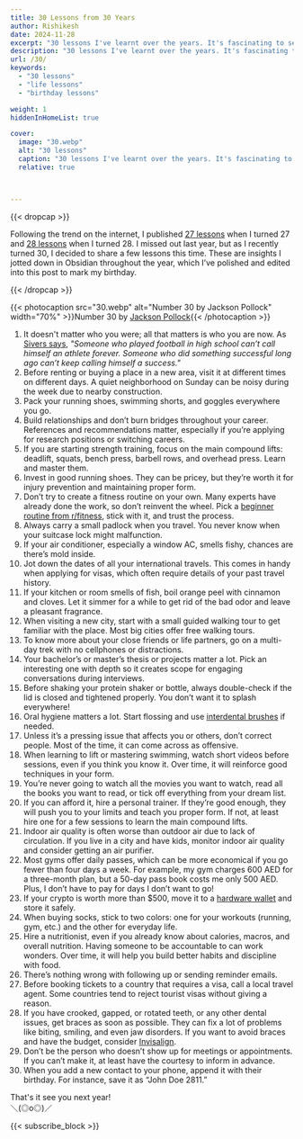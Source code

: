 ```yaml
---
title: 30 Lessons from 30 Years
author: Rishikesh
date: 2024-11-28
excerpt: "30 lessons I've learnt over the years. It's fascinating to see how my thought process has evolved over the years."
description: "30 lessons I've learnt over the years. It's fascinating to see how my thought process has evolved over the years."
url: /30/
keywords:
  - "30 lessons"
  - "life lessons"
  - "birthday lessons"

weight: 1
hiddenInHomeList: true

cover:
  image: "30.webp"
  alt: "30 lessons"
  caption: "30 lessons I've learnt over the years. It's fascinating to see how my thought process has evolved over the years"
  relative: true



---
```


{{< dropcap >}}

Following the trend on the internet, I published [27 lessons](/27-lessons) when I turned 27 and [28 lessons](/28-lessons/) when I turned 28. I missed out last year, but as I recently turned 30, I decided to share a few lessons this time. These are insights I jotted down in Obsidian throughout the year, which I’ve polished and edited into this post to mark my birthday.

{{< /dropcap >}}


{{< photocaption src="30.webp" alt="Number 30 by Jackson Pollock" width="70%" >}}Number 30 
by [Jackson Pollock](https://www.metmuseum.org/toah/works-of-art/57.92){{< /photocaption >}}


1. It doesn't matter who you were; all that matters is who you are now. As [Sivers says](https://sive.rs/expire), _"Someone who played football in high school can’t call himself an athlete forever. Someone who did something successful long ago can’t keep calling himself a success."_
2. Before renting or buying a place in a new area, visit it at different times on different days. A quiet neighborhood on Sunday can be noisy during the week due to nearby construction.
3. Pack your running shoes, swimming shorts, and goggles everywhere you go.
4. Build relationships and don’t burn bridges throughout your career. References and recommendations matter, especially if you’re applying for research positions or switching careers.
5. If you are starting strength training, focus on the main compound lifts: deadlift, squats, bench press, barbell rows, and overhead press. Learn and master them.
6. Invest in good running shoes. They can be pricey, but they’re worth it for injury prevention and maintaining proper form.
7. Don’t try to create a fitness routine on your own. Many experts have already done the work, so don’t reinvent the wheel. Pick a [beginner routine from r/fitness](https://thefitness.wiki/routines/r-fitness-basic-beginner-routine/), stick with it, and trust the process.
8. Always carry a small padlock when you travel. You never know when your suitcase lock might malfunction.
9. If your air conditioner, especially a window AC, smells fishy, chances are there’s mold inside.
10. Jot down the dates of all your international travels. This comes in handy when applying for visas, which often require details of your past travel history.
11. If your kitchen or room smells of fish, boil orange peel with cinnamon and cloves. Let it simmer for a while to get rid of the bad odor and leave a pleasant fragrance.
12. When visiting a new city, start with a small guided walking tour to get familiar with the place. Most big cities offer free walking tours.
13. To know more about your close friends or life partners, go on a multi-day trek with no cellphones or distractions.
14. Your bachelor’s or master’s thesis or projects matter a lot. Pick an interesting one with depth so it creates scope for engaging conversations during interviews.
15. Before shaking your protein shaker or bottle, always double-check if the lid is closed and tightened properly. You don’t want it to splash everywhere!
16. Oral hygiene matters a lot. Start flossing and use [interdental brushes](https://geni.us/rs-interdental) if needed.
17. Unless it’s a pressing issue that affects you or others, don’t correct people. Most of the time, it can come across as offensive.
18. When learning to lift or mastering swimming, watch short videos before sessions, even if you think you know it. Over time, it will reinforce good techniques in your form.
19. You’re never going to watch all the movies you want to watch, read all the books you want to read, or tick off everything from your dream list.
20. If you can afford it, hire a personal trainer. If they’re good enough, they will push you to your limits and teach you proper form. If not, at least hire one for a few sessions to learn the main compound lifts.
21. Indoor air quality is often worse than outdoor air due to lack of circulation. If you live in a city and have kids, monitor indoor air quality and consider getting an air purifier.
22. Most gyms offer daily passes, which can be more economical if you go fewer than four days a week. For example, my gym charges 600 AED for a three-month plan, but a 50-day pass book costs me only 500 AED. Plus, I don’t have to pay for days I don’t want to go!
23. If your crypto is worth more than $500, move it to a [hardware wallet](https://geni.us/rs-ledger) and store it safely.
24. When buying socks, stick to two colors: one for your workouts (running, gym, etc.) and the other for everyday life.
25. Hire a nutritionist, even if you already know about calories, macros, and overall nutrition. Having someone to be accountable to can work wonders. Over time, it will help you build better habits and discipline with food.
26. There’s nothing wrong with following up or sending reminder emails.
27. Before booking tickets to a country that requires a visa, call a local travel agent. Some countries tend to reject tourist visas without giving a reason.
28. If you have crooked, gapped, or rotated teeth, or any other dental issues, get braces as soon as possible. They can fix a lot of problems like biting, smiling, and even jaw disorders. If you want to avoid braces and have the budget, consider [Invisalign](https://www.invisalign.in/).
29. Don’t be the person who doesn’t show up for meetings or appointments. If you can’t make it, at least have the courtesy to inform in advance.
30. When you add a new contact to your phone, append it with their birthday. For instance, save it as “John Doe 2811.”

That's it see you next year!  
＼(◎o◎)／


{{< subscribe_block >}}

